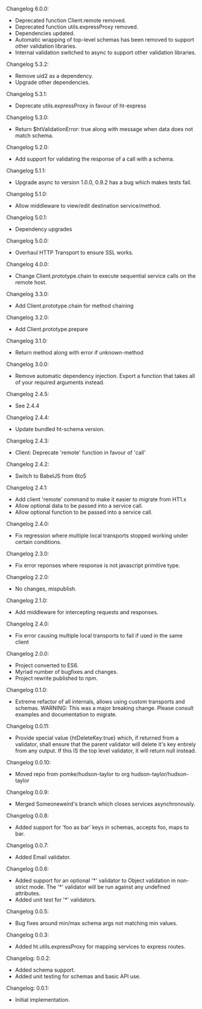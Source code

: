 Changelog 6.0.0:

 * Deprecated function Client.remote removed.
 * Deprecated function utils.expressProxy removed.
 * Dependencies updated.
 * Automatic wrapping of top-level schemas has been removed to support other validation libraries.
 * Internal validation switched to async to support other validation libraries.

Changelog 5.3.2:

 * Remove uid2 as a dependency.
 * Upgrade other dependencies.

Changelog 5.3.1:

 * Deprecate utils.expressProxy in favour of ht-express

Changelog 5.3.0:

 * Return $htValidationError: true along with message when data does not match schema.

Changelog 5.2.0:

 * Add support for validating the response of a call with a schema.

Changelog 5.1.1:

 * Upgrade async to version 1.0.0, 0.9.2 has a bug which makes tests fail.

Changelog 5.1.0:

 * Allow middleware to view/edit destination service/method.

Changelog 5.0.1:

 * Dependency upgrades

Changelog 5.0.0:

 * Overhaul HTTP Transport to ensure SSL works.

Changelog 4.0.0:

 * Change Client.prototype.chain to execute sequential service calls on the remote host.

Changelog 3.3.0:

 * Add Client.prototype.chain for method chaining

Changelog 3.2.0:

 * Add Client.prototype.prepare

Changelog 3.1.0:

 * Return method along with error if unknown-method

Changelog 3.0.0:

 * Remove automatic dependency injection. Export a function that takes all of your required arguments instead.

Changelog 2.4.5:

 * See 2.4.4

Changelog 2.4.4:

 * Update bundled ht-schema version.

Changelog 2.4.3:

 * Client: Deprecate 'remote' function in favour of 'call'

Changelog 2.4.2:

 * Switch to BabelJS from 6to5

Changelog 2.4.1:

 * Add client 'remote' command to make it easier to migrate from HT1.x
 * Allow optional data to be passed into a service call.
 * Allow optional function to be passed into a service call.

Changelog 2.4.0:

 * Fix regression where multiple local transports stopped working under certain conditions.

Changelog 2.3.0:

 * Fix error reponses where response is not javascript primitive type.

Changelog 2.2.0:

 * No changes, mispublish.

Changelog 2.1.0:

 * Add middleware for intercepting requests and responses.

Changelog 2.4.0:

 * Fix error causing multiple local transports to fail if used in the same client

Changelog 2.0.0:

 * Project converted to ES6.
 * Myriad number of bugfixes and changes.
 * Project rewrite published to npm.

Changelog 0.1.0:

 * Extreme refactor of all internals, allows using custom transports and schemas.
   WARNING: This was a major breaking change. Please consult examples and documentation
            to migrate.

Changelog 0.0.11:

 * Provide special value {htDeleteKey:true} which, if returned from a validator,
   shall ensure that the parent validator will delete it's key entirely from any
   output. If this IS the top level validator, it will return null instead.

Changelog 0.0.10:

 * Moved repo from pomke/hudson-taylor to org hudson-taylor/hudson-taylor

Changelog 0.0.9:

 * Merged Someoneweird's branch which closes services asynchronously.

Changelog 0.0.8:

 * Added support for 'foo as bar' keys in schemas, accepts foo, maps to bar.

Changelog 0.0.7:

 * Added Email validator.

Changelog 0.0.6:

 * Added support for an optional '\*' validator to Object validation in non-strict
   mode. The '\*' validator will be run against any undefined attributes.
 * Added unit test for '*' validators.

Changelog 0.0.5:

 * Bug fixes around min/max schema args not matching min values.

Changelog 0.0.3:

 * Added ht.utils.expressProxy for mapping services to express routes.

Changelog: 0.0.2:

* Added schema support.
* Added unit testing for schemas and basic API use.

Changelog: 0.0.1:

* Initial implementation.
